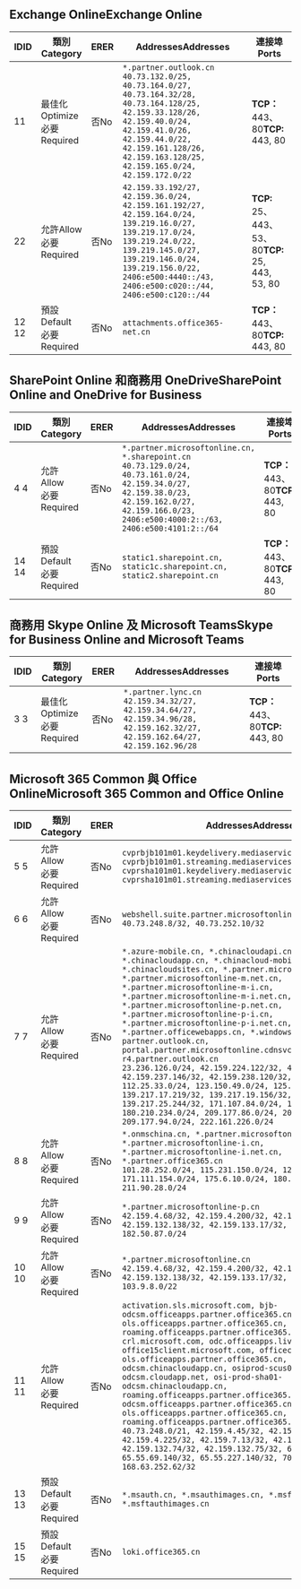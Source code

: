 <!--THIS FILE IS AUTOMATICALLY GENERATED. MANUAL CHANGES WILL BE OVERWRITTEN.-->
<!--Please contact the Office 365 Endpoints team with any questions.-->
<!--China endpoints version 2020022800-->
<!--File generated 2020-02-28 11:00:10.1296-->

## <a name="exchange-online"></a><span data-ttu-id="403e9-101">Exchange Online</span><span class="sxs-lookup"><span data-stu-id="403e9-101">Exchange Online</span></span>

<span data-ttu-id="403e9-102">ID</span><span class="sxs-lookup"><span data-stu-id="403e9-102">ID</span></span> | <span data-ttu-id="403e9-103">類別</span><span class="sxs-lookup"><span data-stu-id="403e9-103">Category</span></span> | <span data-ttu-id="403e9-104">ER</span><span class="sxs-lookup"><span data-stu-id="403e9-104">ER</span></span> | <span data-ttu-id="403e9-105">Addresses</span><span class="sxs-lookup"><span data-stu-id="403e9-105">Addresses</span></span> | <span data-ttu-id="403e9-106">連接埠</span><span class="sxs-lookup"><span data-stu-id="403e9-106">Ports</span></span>
-- | -------------------- | -- | ---------------------------------------------------------------------------------------------------------------------------------------------------------------------------------------------------------------------------------------------- | ------------------------
<span data-ttu-id="403e9-107">1</span><span class="sxs-lookup"><span data-stu-id="403e9-107">1</span></span> | <span data-ttu-id="403e9-108">最佳化</span><span class="sxs-lookup"><span data-stu-id="403e9-108">Optimize</span></span><BR><span data-ttu-id="403e9-109">必要</span><span class="sxs-lookup"><span data-stu-id="403e9-109">Required</span></span> | <span data-ttu-id="403e9-110">否</span><span class="sxs-lookup"><span data-stu-id="403e9-110">No</span></span> | `*.partner.outlook.cn`<BR>`40.73.132.0/25, 40.73.164.0/27, 40.73.164.32/28, 40.73.164.128/25, 42.159.33.128/26, 42.159.40.0/24, 42.159.41.0/26, 42.159.44.0/22, 42.159.161.128/26, 42.159.163.128/25, 42.159.165.0/24, 42.159.172.0/22` | <span data-ttu-id="403e9-111">**TCP：** 443、80</span><span class="sxs-lookup"><span data-stu-id="403e9-111">**TCP:** 443, 80</span></span>
<span data-ttu-id="403e9-112">2</span><span class="sxs-lookup"><span data-stu-id="403e9-112">2</span></span> | <span data-ttu-id="403e9-113">允許</span><span class="sxs-lookup"><span data-stu-id="403e9-113">Allow</span></span><BR><span data-ttu-id="403e9-114">必要</span><span class="sxs-lookup"><span data-stu-id="403e9-114">Required</span></span> | <span data-ttu-id="403e9-115">否</span><span class="sxs-lookup"><span data-stu-id="403e9-115">No</span></span> | `42.159.33.192/27, 42.159.36.0/24, 42.159.161.192/27, 42.159.164.0/24, 139.219.16.0/27, 139.219.17.0/24, 139.219.24.0/22, 139.219.145.0/27, 139.219.146.0/24, 139.219.156.0/22, 2406:e500:4440::/43, 2406:e500:c020::/44, 2406:e500:c120::/44` | <span data-ttu-id="403e9-116">**TCP:** 25、 443、 53、 80</span><span class="sxs-lookup"><span data-stu-id="403e9-116">**TCP:** 25, 443, 53, 80</span></span>
<span data-ttu-id="403e9-117">12 </span><span class="sxs-lookup"><span data-stu-id="403e9-117">12</span></span> | <span data-ttu-id="403e9-118">預設</span><span class="sxs-lookup"><span data-stu-id="403e9-118">Default</span></span><BR><span data-ttu-id="403e9-119">必要</span><span class="sxs-lookup"><span data-stu-id="403e9-119">Required</span></span> | <span data-ttu-id="403e9-120">否</span><span class="sxs-lookup"><span data-stu-id="403e9-120">No</span></span> | `attachments.office365-net.cn` | <span data-ttu-id="403e9-121">**TCP：** 443、80</span><span class="sxs-lookup"><span data-stu-id="403e9-121">**TCP:** 443, 80</span></span>

## <a name="sharepoint-online-and-onedrive-for-business"></a><span data-ttu-id="403e9-122">SharePoint Online 和商務用 OneDrive</span><span class="sxs-lookup"><span data-stu-id="403e9-122">SharePoint Online and OneDrive for Business</span></span>

<span data-ttu-id="403e9-123">ID</span><span class="sxs-lookup"><span data-stu-id="403e9-123">ID</span></span> | <span data-ttu-id="403e9-124">類別</span><span class="sxs-lookup"><span data-stu-id="403e9-124">Category</span></span> | <span data-ttu-id="403e9-125">ER</span><span class="sxs-lookup"><span data-stu-id="403e9-125">ER</span></span> | <span data-ttu-id="403e9-126">Addresses</span><span class="sxs-lookup"><span data-stu-id="403e9-126">Addresses</span></span> | <span data-ttu-id="403e9-127">連接埠</span><span class="sxs-lookup"><span data-stu-id="403e9-127">Ports</span></span>
-- | ------------------- | -- | --------------------------------------------------------------------------------------------------------------------------------------------------------------------------------------------------- | ----------------
<span data-ttu-id="403e9-128">4 </span><span class="sxs-lookup"><span data-stu-id="403e9-128">4</span></span> | <span data-ttu-id="403e9-129">允許</span><span class="sxs-lookup"><span data-stu-id="403e9-129">Allow</span></span><BR><span data-ttu-id="403e9-130">必要</span><span class="sxs-lookup"><span data-stu-id="403e9-130">Required</span></span> | <span data-ttu-id="403e9-131">否</span><span class="sxs-lookup"><span data-stu-id="403e9-131">No</span></span> | `*.partner.microsoftonline.cn, *.sharepoint.cn`<BR>`40.73.129.0/24, 40.73.161.0/24, 42.159.34.0/27, 42.159.38.0/23, 42.159.162.0/27, 42.159.166.0/23, 2406:e500:4000:2::/63, 2406:e500:4101:2::/64` | <span data-ttu-id="403e9-132">**TCP：** 443、80</span><span class="sxs-lookup"><span data-stu-id="403e9-132">**TCP:** 443, 80</span></span>
<span data-ttu-id="403e9-133">14 </span><span class="sxs-lookup"><span data-stu-id="403e9-133">14</span></span> | <span data-ttu-id="403e9-134">預設</span><span class="sxs-lookup"><span data-stu-id="403e9-134">Default</span></span><BR><span data-ttu-id="403e9-135">必要</span><span class="sxs-lookup"><span data-stu-id="403e9-135">Required</span></span> | <span data-ttu-id="403e9-136">否</span><span class="sxs-lookup"><span data-stu-id="403e9-136">No</span></span> | `static1.sharepoint.cn, static1c.sharepoint.cn, static2.sharepoint.cn` | <span data-ttu-id="403e9-137">**TCP：** 443、80</span><span class="sxs-lookup"><span data-stu-id="403e9-137">**TCP:** 443, 80</span></span>

## <a name="skype-for-business-online-and-microsoft-teams"></a><span data-ttu-id="403e9-138">商務用 Skype Online 及 Microsoft Teams</span><span class="sxs-lookup"><span data-stu-id="403e9-138">Skype for Business Online and Microsoft Teams</span></span>

<span data-ttu-id="403e9-139">ID</span><span class="sxs-lookup"><span data-stu-id="403e9-139">ID</span></span> | <span data-ttu-id="403e9-140">類別</span><span class="sxs-lookup"><span data-stu-id="403e9-140">Category</span></span> | <span data-ttu-id="403e9-141">ER</span><span class="sxs-lookup"><span data-stu-id="403e9-141">ER</span></span> | <span data-ttu-id="403e9-142">Addresses</span><span class="sxs-lookup"><span data-stu-id="403e9-142">Addresses</span></span> | <span data-ttu-id="403e9-143">連接埠</span><span class="sxs-lookup"><span data-stu-id="403e9-143">Ports</span></span>
-- | -------------------- | -- | -------------------------------------------------------------------------------------------------------------------------------- | ----------------
<span data-ttu-id="403e9-144">3 </span><span class="sxs-lookup"><span data-stu-id="403e9-144">3</span></span> | <span data-ttu-id="403e9-145">最佳化</span><span class="sxs-lookup"><span data-stu-id="403e9-145">Optimize</span></span><BR><span data-ttu-id="403e9-146">必要</span><span class="sxs-lookup"><span data-stu-id="403e9-146">Required</span></span> | <span data-ttu-id="403e9-147">否</span><span class="sxs-lookup"><span data-stu-id="403e9-147">No</span></span> | `*.partner.lync.cn`<BR>`42.159.34.32/27, 42.159.34.64/27, 42.159.34.96/28, 42.159.162.32/27, 42.159.162.64/27, 42.159.162.96/28` | <span data-ttu-id="403e9-148">**TCP：** 443、80</span><span class="sxs-lookup"><span data-stu-id="403e9-148">**TCP:** 443, 80</span></span>

## <a name="microsoft-365-common-and-office-online"></a><span data-ttu-id="403e9-149">Microsoft 365 Common 與 Office Online</span><span class="sxs-lookup"><span data-stu-id="403e9-149">Microsoft 365 Common and Office Online</span></span>

<span data-ttu-id="403e9-150">ID</span><span class="sxs-lookup"><span data-stu-id="403e9-150">ID</span></span> | <span data-ttu-id="403e9-151">類別</span><span class="sxs-lookup"><span data-stu-id="403e9-151">Category</span></span> | <span data-ttu-id="403e9-152">ER</span><span class="sxs-lookup"><span data-stu-id="403e9-152">ER</span></span> | <span data-ttu-id="403e9-153">Addresses</span><span class="sxs-lookup"><span data-stu-id="403e9-153">Addresses</span></span> | <span data-ttu-id="403e9-154">連接埠</span><span class="sxs-lookup"><span data-stu-id="403e9-154">Ports</span></span>
-- | ------------------- | -- | ---------------------------------------------------------------------------------------------------------------------------------------------------------------------------------------------------------------------------------------------------------------------------------------------------------------------------------------------------------------------------------------------------------------------------------------------------------------------------------------------------------------------------------------------------------------------------------------------------------------------------------------------------------------------------------------------------------------------------------------------------------------------------------------------------------------------------------------------------------------------------- | ----------------
<span data-ttu-id="403e9-155">5 </span><span class="sxs-lookup"><span data-stu-id="403e9-155">5</span></span> | <span data-ttu-id="403e9-156">允許</span><span class="sxs-lookup"><span data-stu-id="403e9-156">Allow</span></span><BR><span data-ttu-id="403e9-157">必要</span><span class="sxs-lookup"><span data-stu-id="403e9-157">Required</span></span> | <span data-ttu-id="403e9-158">否</span><span class="sxs-lookup"><span data-stu-id="403e9-158">No</span></span> | `cvprbjb101m01.keydelivery.mediaservices.chinacloudapi.cn, cvprbjb101m01.streaming.mediaservices.chinacloudapi.cn, cvprsha101m01.keydelivery.mediaservices.chinacloudapi.cn, cvprsha101m01.streaming.mediaservices.chinacloudapi.cn` | <span data-ttu-id="403e9-159">**TCP：** 443、80</span><span class="sxs-lookup"><span data-stu-id="403e9-159">**TCP:** 443, 80</span></span>
<span data-ttu-id="403e9-160">6 </span><span class="sxs-lookup"><span data-stu-id="403e9-160">6</span></span> | <span data-ttu-id="403e9-161">允許</span><span class="sxs-lookup"><span data-stu-id="403e9-161">Allow</span></span><BR><span data-ttu-id="403e9-162">必要</span><span class="sxs-lookup"><span data-stu-id="403e9-162">Required</span></span> | <span data-ttu-id="403e9-163">否</span><span class="sxs-lookup"><span data-stu-id="403e9-163">No</span></span> | `webshell.suite.partner.microsoftonline.cn`<BR>`40.73.248.8/32, 40.73.252.10/32` | <span data-ttu-id="403e9-164">**TCP：** 443、80</span><span class="sxs-lookup"><span data-stu-id="403e9-164">**TCP:** 443, 80</span></span>
<span data-ttu-id="403e9-165">7 </span><span class="sxs-lookup"><span data-stu-id="403e9-165">7</span></span> | <span data-ttu-id="403e9-166">允許</span><span class="sxs-lookup"><span data-stu-id="403e9-166">Allow</span></span><BR><span data-ttu-id="403e9-167">必要</span><span class="sxs-lookup"><span data-stu-id="403e9-167">Required</span></span> | <span data-ttu-id="403e9-168">否</span><span class="sxs-lookup"><span data-stu-id="403e9-168">No</span></span> | `*.azure-mobile.cn, *.chinacloudapi.cn, *.chinacloudapp.cn, *.chinacloud-mobile.cn, *.chinacloudsites.cn, *.partner.microsoftonline-m.cn, *.partner.microsoftonline-m.net.cn, *.partner.microsoftonline-m-i.cn, *.partner.microsoftonline-m-i.net.cn, *.partner.microsoftonline-p.net.cn, *.partner.microsoftonline-p-i.cn, *.partner.microsoftonline-p-i.net.cn, *.partner.officewebapps.cn, *.windowsazure.cn, partner.outlook.cn, portal.partner.microsoftonline.cdnsvc.com, r4.partner.outlook.cn`<BR>`23.236.126.0/24, 42.159.224.122/32, 42.159.233.91/32, 42.159.237.146/32, 42.159.238.120/32, 58.68.168.0/24, 112.25.33.0/24, 123.150.49.0/24, 125.65.247.0/24, 139.217.17.219/32, 139.217.19.156/32, 139.217.21.3/32, 139.217.25.244/32, 171.107.84.0/24, 180.210.232.0/24, 180.210.234.0/24, 209.177.86.0/24, 209.177.90.0/24, 209.177.94.0/24, 222.161.226.0/24` | <span data-ttu-id="403e9-169">**TCP：** 443、80</span><span class="sxs-lookup"><span data-stu-id="403e9-169">**TCP:** 443, 80</span></span>
<span data-ttu-id="403e9-170">8 </span><span class="sxs-lookup"><span data-stu-id="403e9-170">8</span></span> | <span data-ttu-id="403e9-171">允許</span><span class="sxs-lookup"><span data-stu-id="403e9-171">Allow</span></span><BR><span data-ttu-id="403e9-172">必要</span><span class="sxs-lookup"><span data-stu-id="403e9-172">Required</span></span> | <span data-ttu-id="403e9-173">否</span><span class="sxs-lookup"><span data-stu-id="403e9-173">No</span></span> | `*.onmschina.cn, *.partner.microsoftonline.net.cn, *.partner.microsoftonline-i.cn, *.partner.microsoftonline-i.net.cn, *.partner.office365.cn`<BR>`101.28.252.0/24, 115.231.150.0/24, 123.235.32.0/24, 171.111.154.0/24, 175.6.10.0/24, 180.210.229.0/24, 211.90.28.0/24` | <span data-ttu-id="403e9-174">**TCP：** 443、80</span><span class="sxs-lookup"><span data-stu-id="403e9-174">**TCP:** 443, 80</span></span>
<span data-ttu-id="403e9-175">9 </span><span class="sxs-lookup"><span data-stu-id="403e9-175">9</span></span> | <span data-ttu-id="403e9-176">允許</span><span class="sxs-lookup"><span data-stu-id="403e9-176">Allow</span></span><BR><span data-ttu-id="403e9-177">必要</span><span class="sxs-lookup"><span data-stu-id="403e9-177">Required</span></span> | <span data-ttu-id="403e9-178">否</span><span class="sxs-lookup"><span data-stu-id="403e9-178">No</span></span> | `*.partner.microsoftonline-p.cn`<BR>`42.159.4.68/32, 42.159.4.200/32, 42.159.7.156/32, 42.159.132.138/32, 42.159.133.17/32, 42.159.135.78/32, 182.50.87.0/24` | <span data-ttu-id="403e9-179">**TCP：** 443、80</span><span class="sxs-lookup"><span data-stu-id="403e9-179">**TCP:** 443, 80</span></span>
<span data-ttu-id="403e9-180">10 </span><span class="sxs-lookup"><span data-stu-id="403e9-180">10</span></span> | <span data-ttu-id="403e9-181">允許</span><span class="sxs-lookup"><span data-stu-id="403e9-181">Allow</span></span><BR><span data-ttu-id="403e9-182">必要</span><span class="sxs-lookup"><span data-stu-id="403e9-182">Required</span></span> | <span data-ttu-id="403e9-183">否</span><span class="sxs-lookup"><span data-stu-id="403e9-183">No</span></span> | `*.partner.microsoftonline.cn`<BR>`42.159.4.68/32, 42.159.4.200/32, 42.159.7.156/32, 42.159.132.138/32, 42.159.133.17/32, 42.159.135.78/32, 103.9.8.0/22` | <span data-ttu-id="403e9-184">**TCP：** 443、80</span><span class="sxs-lookup"><span data-stu-id="403e9-184">**TCP:** 443, 80</span></span>
<span data-ttu-id="403e9-185">11 </span><span class="sxs-lookup"><span data-stu-id="403e9-185">11</span></span> | <span data-ttu-id="403e9-186">允許</span><span class="sxs-lookup"><span data-stu-id="403e9-186">Allow</span></span><BR><span data-ttu-id="403e9-187">必要</span><span class="sxs-lookup"><span data-stu-id="403e9-187">Required</span></span> | <span data-ttu-id="403e9-188">否</span><span class="sxs-lookup"><span data-stu-id="403e9-188">No</span></span> | `activation.sls.microsoft.com, bjb-odcsm.officeapps.partner.office365.cn, bjb-ols.officeapps.partner.office365.cn, bjb-roaming.officeapps.partner.office365.cn, crl.microsoft.com, odc.officeapps.live.com, office15client.microsoft.com, officecdn.microsoft.com, ols.officeapps.partner.office365.cn, osi-prod-bjb01-odcsm.chinacloudapp.cn, osiprod-scus01-odcsm.cloudapp.net, osi-prod-sha01-odcsm.chinacloudapp.cn, roaming.officeapps.partner.office365.cn, sha-odcsm.officeapps.partner.office365.cn, sha-ols.officeapps.partner.office365.cn, sha-roaming.officeapps.partner.office365.cn`<BR>`40.73.248.0/21, 42.159.4.45/32, 42.159.4.50/32, 42.159.4.225/32, 42.159.7.13/32, 42.159.132.73/32, 42.159.132.74/32, 42.159.132.75/32, 65.52.98.231/32, 65.55.69.140/32, 65.55.227.140/32, 70.37.81.47/32, 168.63.252.62/32` | <span data-ttu-id="403e9-189">**TCP：** 443、80</span><span class="sxs-lookup"><span data-stu-id="403e9-189">**TCP:** 443, 80</span></span>
<span data-ttu-id="403e9-190">13 </span><span class="sxs-lookup"><span data-stu-id="403e9-190">13</span></span> | <span data-ttu-id="403e9-191">預設</span><span class="sxs-lookup"><span data-stu-id="403e9-191">Default</span></span><BR><span data-ttu-id="403e9-192">必要</span><span class="sxs-lookup"><span data-stu-id="403e9-192">Required</span></span> | <span data-ttu-id="403e9-193">否</span><span class="sxs-lookup"><span data-stu-id="403e9-193">No</span></span> | `*.msauth.cn, *.msauthimages.cn, *.msftauth.cn, *.msftauthimages.cn` | <span data-ttu-id="403e9-194">**TCP：** 443、80</span><span class="sxs-lookup"><span data-stu-id="403e9-194">**TCP:** 443, 80</span></span>
<span data-ttu-id="403e9-195">15 </span><span class="sxs-lookup"><span data-stu-id="403e9-195">15</span></span> | <span data-ttu-id="403e9-196">預設</span><span class="sxs-lookup"><span data-stu-id="403e9-196">Default</span></span><BR><span data-ttu-id="403e9-197">必要</span><span class="sxs-lookup"><span data-stu-id="403e9-197">Required</span></span> | <span data-ttu-id="403e9-198">否</span><span class="sxs-lookup"><span data-stu-id="403e9-198">No</span></span> | `loki.office365.cn` | <span data-ttu-id="403e9-199">**TCP：** 443</span><span class="sxs-lookup"><span data-stu-id="403e9-199">**TCP:** 443</span></span>
